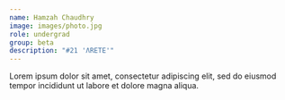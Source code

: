```yaml
---
name: Hamzah Chaudhry
image: images/photo.jpg
role: undergrad
group: beta
description: "#21 'ΛRETE'"
---
```


Lorem ipsum dolor sit amet, consectetur adipiscing elit, sed do eiusmod tempor incididunt ut labore et dolore magna aliqua.

